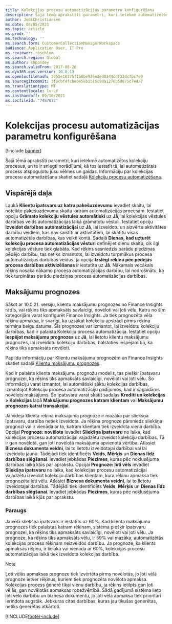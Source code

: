 ```yaml
---
title: Kolekcijas procesu automatizācijas parametru konfigurēšana
description: Šajā tēmā aprakstīti parametri, kuri ietekmē automatizētos kolekciju procesus, un te ir sniegti norādījumi, kā tos iestatīt tā, lai automatizētais process atspoguļotu jūsu vēlmes un gaidas.
author: JodiChristiansen
ms.date: 08/05/2021
ms.topic: article
ms.prod: ''
ms.technology: ''
ms.search.form: CustomerCollectionManagerWorkspace
audience: Application User, IT Pro
ms.reviewer: roschlom
ms.search.region: Global
ms.author: shpandey
ms.search.validFrom: 2017-08-26
ms.dyn365.ops.version: 10.0.13
ms.openlocfilehash: 3055e10375f1b0be936e3ed0344cdf33dc7bc7e9
ms.sourcegitcommit: 3f6cbf4fcbe0458b1515c98a1276b5d875c7eda7
ms.translationtype: MT
ms.contentlocale: lv-LV
ms.lasthandoff: 09/10/2021
ms.locfileid: "7487078"
---
```

# <a name="configure-parameters-for-collection-process-automation"></a>Kolekcijas procesu automatizācijas parametru konfigurēšana

[!include [banner](../includes/banner.md)]

Šajā tēmā aprakstīti parametri, kuri ietekmē automatizētos kolekciju procesus, un te ir sniegti norādījumi, kā tos iestatīt tā, lai automatizētais process atspoguļotu jūsu vēlmes un gaidas. Informāciju par kolekcijas procesu automatizēšanu skatiet sadaļā [Kolekciju procesu automatizēšana](collections-process-automate.md).

## <a name="general"></a>Vispārējā daļa
Laukā **Klientu īpatsvars uz katru pakešuzdevumu** ievadiet skaitu, lai noteiktu pakešuzdevumu skaitu katram automatizācijas procesam. Iestatiet opciju **Grāmato kolekciju vēstules automātiski** uz **Jā**, lai kolekcijas vēstules darbības veids automatizācijas laikā grāmatotu vēstuli. Iestatiet opciju **Izveidot darbības automatizācijai** uz **Jā**, lai izveidotu un aizvērtu aktivitātes darbību veidiem, kas nav saistīti ar aktivitātēm, lai skatītu visas automatizētās darbības, kas veikti kontā. Sadaļā **Dienas, kad uzturēt kolekciju procesa automatizācijas vēsturi** definējiet dienu skaitu, cik ilgi kolekcijas vēsture tiek glabāta. Kad rēķins sasniedzis parādu piedziņas pēdējo darbību, tas netiks izmantots, lai izveidotu turpmākus procesa automatizācijas darbības veidus, ja opcija **Izslēgt rēķinu pēc pēdējās procesa darbības aktivizēšanas** ir iestatīta uz **Jā**. Nākamais vecākais rēķins nosaka nākamo procesa automatizācijas darbību, lai nodrošinātu, ka tiek turpinātas parādu piedziņas procesa automatizācijas darbības. 

## <a name="payment-predictions"></a>Maksājumu prognozes
Sākot ar 10.0.21. versiju, klientu maksājumu prognozes no Finance Insights rādīs, vai rēķins tiks apmaksāts savlaicīgi, novēloti vai ļoti vēlu. Katru no šīm kategorijām varat konfigurēt Finance Insights. Ja tiek prognozēta vēla rēķinu apmaksa, ir svarīgi, ka uzsākat kolekciju apstrādi pirms rēķina termiņa beigu datuma. Šīs prognozes var izmantot, lai izveidotu kolekciju darbības, kad ir palaista Kolekciju procesa automatizācija. Iestatiet opciju **Iespējot maksājumu prognozes** uz **Jā**, lai lietotu klientu maksājumu prognozes, lai izveidotu kolekciju darbības, balstoties iespējamībā, ka rēķins tiks apmaksāts novēloti. 

Papildu informāciju par Klientu maksājumu prognozēm un Finance Insights skatiet sadaļā [Klientu maksājumu prognozes](payment-insights-overview.md).

Kad ir palaists klienta maksājumu prognožu modelis, tas piešķir īpatsvaru prognozei, ka rēķins tiks apmaksāts savlaicīgi, novēloti vai ļoti vēlu. Šo informāciju varat izmantot, lai automātiski sāktu kolekcijas darbības, izmantojot Kolekciju procesa automatizāciju gadījumos, kad ir sagaidāms novēlots maksājums. Šo īpatsvaru varat skatīt sadaļas **Kredīti un kolekcijas > Kolekcijas** lapā **Maksājumu prognozes katram klientam** vai **Maksājumu prognozes katrai transakcijai**. 

Ja vidējā klienta rēķina maksājuma prognoze ir mazāka par sliekšņa īpatsvaru, darbība netiek izveidota. Ja rēķina prognoze pārsniedz sliekšņa prognozi vai ir vienāda ar to, katram klientam tiek izveidota viena darbība. Opcijai **Prognoze: novēlots** ievadiet **Sliekšņa īpatsvaru** no laika, kad kolekcijas procesu automatizācijai vajadzētu izveidot kolekciju darbības. Tā ir gan novēlotā, gan ļoti novēlotā maksājuma apvienotā vērtība. Atlasiet **Biznesa dokumenta veidni**, lai to lietotu izveidotajai darbībai vai lai izveidotu jaunu. Tādējādi tiek identificēts **Veids**, **Mērķis** un **Dienas līdz darbības slēgšanai**. Ievadiet jebkādas **Piezīmes**, kuras pēc noklusējuma darbības laikā kļūs par aprakstu. Opcijai **Prognoze: ļoti vēls** ievadiet **Sliekšņa īpatsvaru** no laika, kad kolekcijas procesu automatizācijai vajadzētu izveidot kolekciju darbības klientam, kura rēķinu apmaksa tiek prognozēta ļoti vēlu. Atlasiet **Biznesa dokumenta veidni**, lai to lietotu izveidotajai darbībai. Tādējādi tiek identificēts **Veids**, **Mērķis** un **Dienas līdz darbības slēgšanai**. Ievadiet jebkādas **Piezīmes**, kuras pēc noklusējuma darbības laikā kļūs par aprakstu. 

### <a name="example"></a>Paraugs
Ja vēlā sliekšņa īpatsvars ir iestatīts uz 60%. Kad klienta maksājumu prognozes tiek palaistas katram rēķinam, sistēma piešķir īpatsvaru prognozei, ka rēķins tiks apmaksāts savlaicīgi, novēloti vai ļoti vēlu. Ja prognoze, ka rēķins tiks apmaksāts vēlu, ir 59% vai mazāka, automatizētās kolekcijas process rēķinam neizveidos darbību. Ja prognoze, ka klients apmaksās rēķinu, ir lielāka vai vienāda ar 60%, kolekcijas procesu automatizācijas laikā tiek izveidota kolekcijas darbība. 

> [!NOTE]
> Ļoti vēlās apmaksas prognoze tiek izvērtēta pirms novēlotās, jo ļoti vēlā prognoze ietver rēķinus, kuriem tiek prognozēta novēlota apmaksa. Kolekcijas process ģenerē tikai vienu darbību, ja rēķins ietilpts gan ļoti vēlās, gan novēlotās apmaksas robežvērtībā. Šādā gadījumā sistēma lieto ļoti vēlo darbību un biznesa dokumentu, jo ļoti vēlā apmaksa tiek prioritāri ierindota augstāk. Jebkuras citas darbības, kuras jau tikušas ģenerētas, netiks ģenerētas atkārtoti.

[!INCLUDE[footer-include](../../includes/footer-banner.md)]
